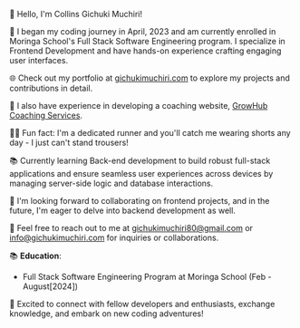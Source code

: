 
👋 Hello, I'm Collins Gichuki Muchiri!

🌱 I began my coding journey in April, 2023 and am currently enrolled in Moringa School's Full Stack Software Engineering program. I specialize in Frontend Development and have hands-on experience crafting engaging user interfaces.

🌐 Check out my portfolio at [gichukimuchiri.com](https://gichukimuchiri.com) to explore my projects and contributions in detail.

💼 I also have experience in developing a coaching website, [GrowHub Coaching Services](https://growhubcoachingservices.co.ke).

🏃‍♂️ Fun fact: I'm a dedicated runner and you'll catch me wearing shorts any day - I just can't stand trousers!

📚 Currently learning Back-end development to build robust full-stack applications and ensure seamless user experiences across devices by managing server-side logic and database interactions.

🤝 I'm looking forward to collaborating on frontend projects, and in the future, I'm eager to delve into backend development as well.

📧 Feel free to reach out to me at gichukimuchiri80@gmail.com or info@gichukimuchiri.com for inquiries or collaborations.

📚 **Education**: 
- Full Stack Software Engineering Program at Moringa School (Feb - August[2024])

🌟 Excited to connect with fellow developers and enthusiasts, exchange knowledge, and embark on new coding adventures!
